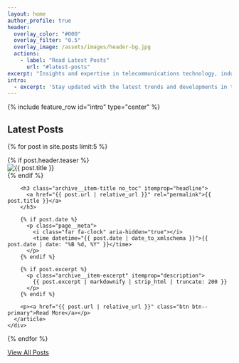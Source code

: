 ```yaml
---
layout: home
author_profile: true
header:
  overlay_color: "#000"
  overlay_filter: "0.5"
  overlay_image: /assets/images/header-bg.jpg
  actions:
    - label: "Read Latest Posts"
      url: "#latest-posts"
excerpt: "Insights and expertise in telecommunications technology, industry analysis, and technical innovation."
intro: 
  - excerpt: 'Stay updated with the latest trends and developments in the telco industry. Our expert analysis covers emerging technologies, market insights, and technical deep-dives.'
---
```


{% include feature_row id="intro" type="center" %}

<div id="latest-posts">
  <h2>Latest Posts</h2>
  
  {% for post in site.posts limit:5 %}
    <div class="list__item">
      <article class="archive__item" itemscope itemtype="https://schema.org/CreativeWork">
        {% if post.header.teaser %}
          <div class="archive__item-teaser">
            <img src="{{ post.header.teaser | relative_url }}" alt="{{ post.title }}">
          </div>
        {% endif %}
        
        <h3 class="archive__item-title no_toc" itemprop="headline">
          <a href="{{ post.url | relative_url }}" rel="permalink">{{ post.title }}</a>
        </h3>
        
        {% if post.date %}
          <p class="page__meta">
            <i class="far fa-clock" aria-hidden="true"></i>
            <time datetime="{{ post.date | date_to_xmlschema }}">{{ post.date | date: "%B %d, %Y" }}</time>
          </p>
        {% endif %}
        
        {% if post.excerpt %}
          <p class="archive__item-excerpt" itemprop="description">
            {{ post.excerpt | markdownify | strip_html | truncate: 200 }}
          </p>
        {% endif %}
        
        <p><a href="{{ post.url | relative_url }}" class="btn btn--primary">Read More</a></p>
      </article>
    </div>
  {% endfor %}
  
  <div class="text-center">
    <a href="/posts/" class="btn btn--large btn--info">View All Posts</a>
  </div>
</div>
